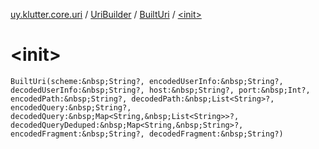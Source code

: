 [uy.klutter.core.uri](../../index.md) / [UriBuilder](../index.md) / [BuiltUri](index.md) / [&lt;init&gt;](.)


# &lt;init&gt;
`BuiltUri(scheme:&nbsp;String?, encodedUserInfo:&nbsp;String?, decodedUserInfo:&nbsp;String?, host:&nbsp;String?, port:&nbsp;Int?, encodedPath:&nbsp;String?, decodedPath:&nbsp;List<String>?, encodedQuery:&nbsp;String?, decodedQuery:&nbsp;Map<String,&nbsp;List<String>>?, decodedQueryDeduped:&nbsp;Map<String,&nbsp;String>?, encodedFragment:&nbsp;String?, decodedFragment:&nbsp;String?)`


